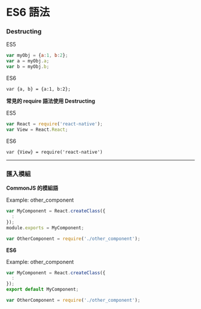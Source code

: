 # ES6 語法

### Destructing
ES5
```javascript
var myObj = {a:1, b:2};
var a = myObj.a;
var b = myObj.b;
```
ES6
```
var {a, b} = {a:1, b:2};
```

**常見的 require 語法使用 Destructing**

ES5
```javascript
var React = require('react-native');
var View = React.React;
```
ES6
```
var {View} = require('react-native')
```

***
### 匯入模組


**CommonJS 的模組語**

Example: other_component
```javascript
var MyComponent = React.createClass({
  :
});
module.exports = MyComponent;
```

```javascript
var OtherComponent = require('./other_component');
```
**ES6**

Example: other_component
```javascript
var MyComponent = React.createClass({
  :
});
export default MyComponent;
```

```javascript
var OtherComponent = require('./other_component');
```